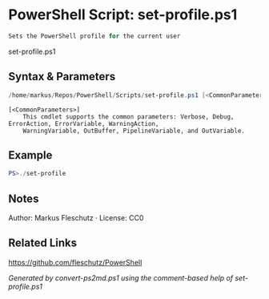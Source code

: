 # PowerShell Script: set-profile.ps1
```powershell
Sets the PowerShell profile for the current user
```

set-profile.ps1

## Syntax & Parameters
```powershell
/home/markus/Repos/PowerShell/Scripts/set-profile.ps1 [<CommonParameters>]
```

```
[<CommonParameters>]
    This cmdlet supports the common parameters: Verbose, Debug, ErrorAction, ErrorVariable, WarningAction, 
    WarningVariable, OutBuffer, PipelineVariable, and OutVariable.
```

## Example
```powershell
PS>./set-profile
```


## Notes
Author: Markus Fleschutz · License: CC0

## Related Links
https://github.com/fleschutz/PowerShell

*Generated by convert-ps2md.ps1 using the comment-based help of set-profile.ps1*
